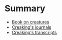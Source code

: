 # Summary

* [Book on creatures](Creatures.md)
* [Creaking's journals](CreakJou.md)
* [Creaking's transcripts](Transcripts.md)
